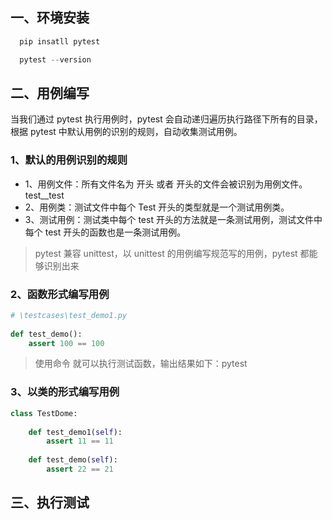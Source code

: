## 一、环境安装

```python
  pip insatll pytest

  pytest --version

```

## 二、用例编写

当我们通过 pytest 执行用例时，pytest 会自动递归遍历执行路径下所有的目录，根据 pytest 中默认用例的识别的规则，自动收集测试用例。

### 1、默认的用例识别的规则

- 1、用例文件：所有文件名为 开头 或者 开头的文件会被识别为用例文件。test__test
- 2、用例类：测试文件中每个 Test 开头的类型就是一个测试用例类。
- 3、测试用例：测试类中每个 test 开头的方法就是一条测试用例，测试文件中每个 test 开头的函数也是一条测试用例。
> pytest 兼容 unittest，以 unittest 的用例编写规范写的用例，pytest 都能够识别出来

### 2、函数形式编写用例

```python
# \testcases\test_demo1.py
 
def test_demo():
    assert 100 == 100
```

> 使用命令 就可以执行测试函数，输出结果如下：pytest

### 3、以类的形式编写用例

```python
class TestDome:
 
    def test_demo1(self):
        assert 11 == 11
 
    def test_demo(self):
        assert 22 == 21
```

## 三、执行测试


